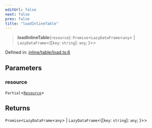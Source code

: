 ```yaml
---
editUrl: false
next: false
prev: false
title: "loadInlineTable"
---
```


> **loadInlineTable**(`resource`): `Promise`\<`LazyDataFrame`\<`any`\> \| `LazyDataFrame`\<\{\[`key`: `string`\]: `any`; \}\>\>

Defined in: [inline/table/load.ts:6](https://github.com/datisthq/dpkit/blob/5891634de8175d14853313e208ffbae144fd78eb/inline/table/load.ts#L6)

## Parameters

### resource

`Partial`\<[`Resource`](/reference/_dpkit/core/resource/)\>

## Returns

`Promise`\<`LazyDataFrame`\<`any`\> \| `LazyDataFrame`\<\{\[`key`: `string`\]: `any`; \}\>\>
